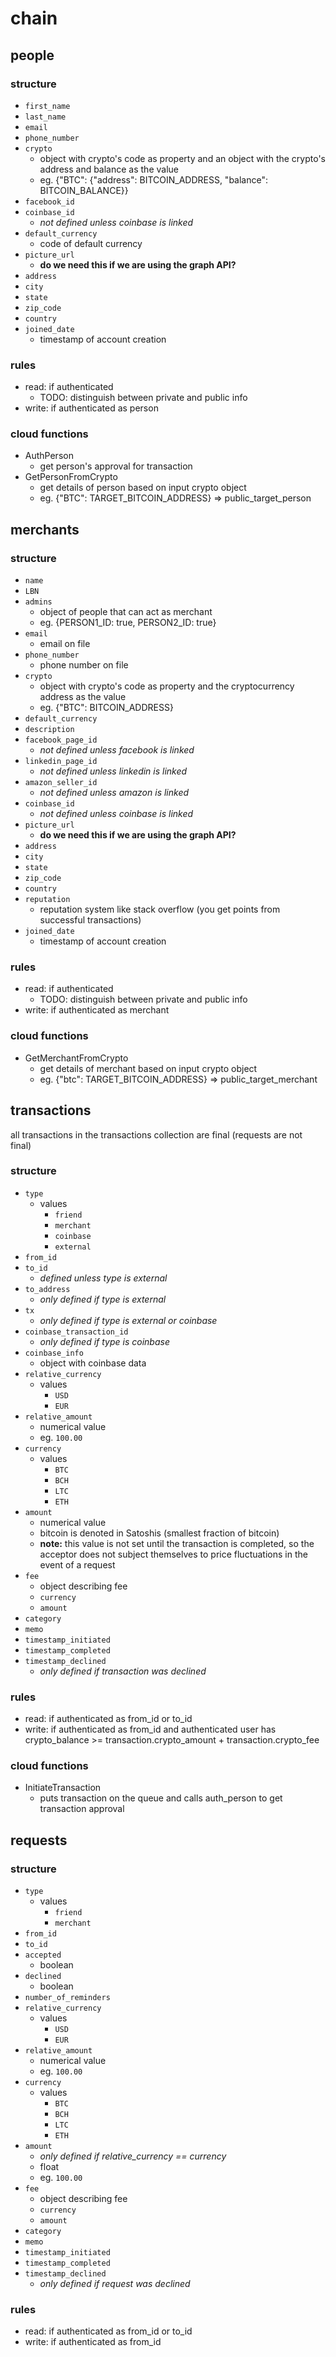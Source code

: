 # chain

## people

### structure

- `first_name`
- `last_name`
- `email`
- `phone_number`
- `crypto`
    - object with crypto's code as property and an object with the crypto's address and balance as the value
    - eg. {"BTC": {"address": BITCOIN_ADDRESS, "balance": BITCOIN_BALANCE}}
- `facebook_id`
- `coinbase_id`
    - *not defined unless coinbase is linked*
- `default_currency`
    - code of default currency
- `picture_url`
    - **do we need this if we are using the graph API?**
- `address`
- `city`
- `state`
- `zip_code`
- `country`
- `joined_date`
    - timestamp of account creation

### rules

- read: if authenticated
    - TODO: distinguish between private and public info
- write: if authenticated as person

### cloud functions

- AuthPerson
    - get person's approval for transaction
- GetPersonFromCrypto
    - get details of person based on input crypto object
    - eg. {"BTC": TARGET_BITCOIN_ADDRESS} => public_target_person
    
    

## merchants

### structure

- `name`
- `LBN`
- `admins`
    - object of people that can act as merchant
    - eg. {PERSON1_ID: true, PERSON2_ID: true}
- `email`
    - email on file
- `phone_number`
    - phone number on file
- `crypto`
    - object with crypto's code as property and the cryptocurrency address as the value
    - eg. {"BTC": BITCOIN_ADDRESS}
- `default_currency`
- `description`
- `facebook_page_id`
    - *not defined unless facebook is linked*
- `linkedin_page_id`
    - *not defined unless linkedin is linked*
- `amazon_seller_id`
    - *not defined unless amazon is linked*
- `coinbase_id`
    - *not defined unless coinbase is linked*
- `picture_url`
    - **do we need this if we are using the graph API?**
- `address`
- `city`
- `state`
- `zip_code`
- `country`
- `reputation`
    - reputation system like stack overflow (you get points from successful transactions)
- `joined_date`
    - timestamp of account creation

### rules

- read: if authenticated
    - TODO: distinguish between private and public info
- write: if authenticated as merchant

### cloud functions

- GetMerchantFromCrypto
    - get details of merchant based on input crypto object
    - eg. {"btc": TARGET_BITCOIN_ADDRESS} => public_target_merchant



## transactions

all transactions in the transactions collection are final (requests are not final)

### structure

- `type`
    - values
        - `friend`
        - `merchant`
        - `coinbase`
        - `external`
- `from_id`
- `to_id`
    - *defined unless type is external*
- `to_address`
    - *only defined if type is external*
- `tx`
    - *only defined if type is external or coinbase*
- `coinbase_transaction_id`
    - *only defined if type is coinbase*
- `coinbase_info`
    - object with coinbase data
- `relative_currency`
    - values
        - `USD`
        - `EUR`
- `relative_amount`
    - numerical value
    - eg. `100.00`
- `currency`
    - values
        - `BTC`
        - `BCH`
        - `LTC`
        - `ETH`
- `amount`
    - numerical value
    - bitcoin is denoted in Satoshis (smallest fraction of bitcoin)
    - **note:** this value is not set until the transaction is completed, so the acceptor does not subject themselves to 
    price fluctuations in the event of a request
- `fee`
    - object describing fee
    - `currency`
    - `amount`
- `category`
- `memo`
- `timestamp_initiated`
- `timestamp_completed`
- `timestamp_declined`
    - *only defined if transaction was declined*

### rules

- read: if authenticated as from_id or to_id
- write: if authenticated as from_id and authenticated user has crypto_balance >= transaction.crypto_amount + transaction.crypto_fee

### cloud functions

- InitiateTransaction
    - puts transaction on the queue and calls auth_person to get transaction approval



## requests

### structure

- `type`
    - values
        - `friend`
        - `merchant`
- `from_id`
- `to_id`
- `accepted`
    - boolean
- `declined`
    - boolean
- `number_of_reminders`
- `relative_currency`
    - values
        - `USD`
        - `EUR`
- `relative_amount`
    - numerical value
    - eg. `100.00`
- `currency`
    - values
        - `BTC`
        - `BCH`
        - `LTC`
        - `ETH`
- `amount`
    - *only defined if relative_currency == currency*
    - float
    - eg. `100.00`
- `fee`
    - object describing fee
    - `currency`
    - `amount`
- `category`
- `memo`
- `timestamp_initiated`
- `timestamp_completed`
- `timestamp_declined`
    - *only defined if request was declined*

### rules

- read: if authenticated as from_id or to_id
- write: if authenticated as from_id